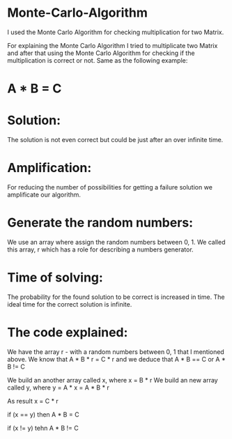 # Monte-Carlo-Algorithm
I used the Monte Carlo Algorithm for checking multiplication for two Matrix.

For explaining the Monte Carlo Algorithm I tried to multiplicate two Matrix and after that using the Monte Carlo Algorithm for
checking if the multiplication is correct or not. Same as the following example:
# A * B = C

# Solution:
The solution is not even correct but could be just after an over infinite time.

# Amplification:
For reducing the number of possibilities for getting a failure solution we amplificate our algorithm.

# Generate the random numbers:
We use an array where assign the random numbers between 0, 1. We called this array, r which has a role for describing a numbers generator.

# Time of solving:
The probability for the found solution to be correct is increased in time. The ideal time for the correct solution is infinite.

# The code explained:

We have the array r - with a random numbers between 0, 1 that I mentioned above.
We know that A * B * r = C * r and we deduce that A * B == C or A * B != C

We build an another array called x, where x = B * r
We build an new array called y, where y = A * x = A * B * r

As result x = C * r

if (x == y) then 
  A * B = C
  
if (x != y) 
  tehn A * B != C



